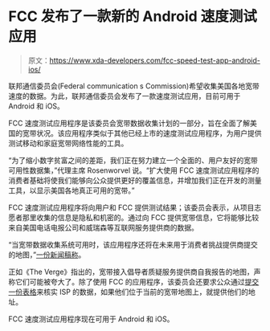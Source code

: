 # FCC 发布了一款新的 Android 速度测试应用

> 原文：<https://www.xda-developers.com/fcc-speed-test-app-android-ios/>

联邦通信委员会(Federal communication s Commission)希望收集美国各地宽带速度的数据。为此，联邦通信委员会发布了一款速度测试应用，目前可用于 Android 和 iOS。

FCC 速度测试应用程序是该委员会宽带数据收集计划的一部分，旨在全面了解美国的宽带状况。该应用程序类似于其他已经上市的速度测试应用程序，为用户提供测试移动和家庭宽带网络性能的工具。

“为了缩小数字贫富之间的差距，我们正在努力建立一个全面的、用户友好的宽带可用性数据集，”代理主席 Rosenworvel 说。“扩大使用 FCC 速度测试应用程序的消费者基础将使我们能够向公众提供更好的覆盖信息，并增加我们正在开发的测量工具，以显示美国各地真正可用的宽带。”

FCC 速度测试应用程序将向用户和 FCC 提供测试结果；该委员会表示，从项目志愿者那里收集的信息是隐私和机密的。通过向 FCC 提供宽带信息，它将能够比较来自美国电话电报公司和威瑞森等互联网服务提供商的数据。

“当宽带数据收集系统可用时，该应用程序还将在未来用于消费者挑战提供商提交的地图，”[一份新闻稿称](https://docs.fcc.gov/public/attachments/DOC-371522A1.pdf)。

正如《The Verge》指出的，宽带接入倡导者质疑服务提供商自我报告的地图，声称它们可能被夸大了。除了使用 FCC 的应用程序，该委员会还要求公众通过[提交一份表格](https://consumercomplaints.fcc.gov/hc/en-us/requests/new?ticket_form_id=360001440131)来核实 ISP 的数据，如果他们位于当前的宽带地图上，就提供他们的地址。

FCC 速度测试应用程序现在可用于 Android 和 iOS。
